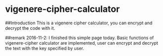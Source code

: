 # vigenere-cipher-calculator

##Introduction
This is a vigenere cipher calculator, you can encrypt and decrypt the code with it.

##remark
2016-11-2:
I finished this simple page today. Basic functions of vigenere-cipher calculator are implemented, user can encrypt and decrypt the text with the key specified by user.
